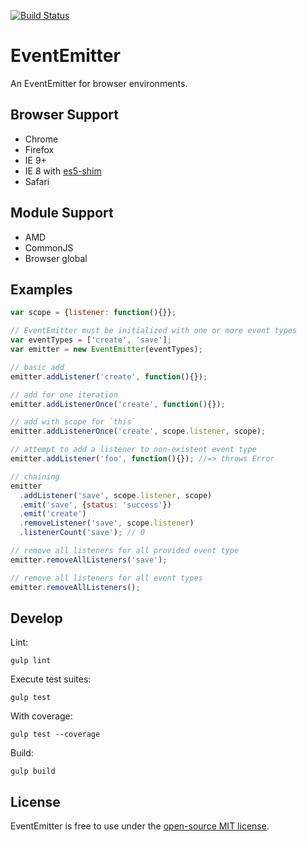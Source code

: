 [![Build Status](https://travis-ci.org/r-park/event-emitter.svg?branch=master)](https://travis-ci.org/r-park/event-emitter)
# EventEmitter
An EventEmitter for browser environments.

## Browser Support
- Chrome 
- Firefox 
- IE 9+ 
- IE 8 with [es5-shim](https://github.com/es-shims/es5-shim)
- Safari

## Module Support
- AMD
- CommonJS
- Browser global

## Examples
```javascript
var scope = {listener: function(){}};

// EventEmitter must be initialized with one or more event types
var eventTypes = ['create', 'save'];
var emitter = new EventEmitter(eventTypes);

// basic add
emitter.addListener('create', function(){});

// add for one iteration
emitter.addListenerOnce('create', function(){});

// add with scope for `this`
emitter.addListenerOnce('create', scope.listener, scope);

// attempt to add a listener to non-existent event type
emitter.addListener('foo', function(){}); //=> throws Error

// chaining
emitter
  .addListener('save', scope.listener, scope)
  .emit('save', {status: 'success'})
  .emit('create')
  .removeListener('save', scope.listener)
  .listenerCount('save'); // 0

// remove all listeners for all provided event type
emitter.removeAllListeners('save');

// remove all listeners for all event types
emitter.removeAllListeners();
```

## Develop
Lint:
```
gulp lint
```
Execute test suites:
```
gulp test
```
With coverage:
```
gulp test --coverage
```
Build:
```
gulp build
```

## License
EventEmitter is free to use under the [open-source MIT license](https://github.com/r-park/event-emitter/blob/master/LICENSE).
